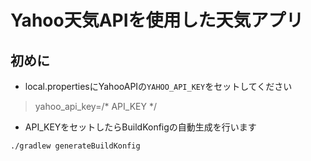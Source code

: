 # Yahoo天気APIを使用した天気アプリ

## 初めに
- local.propertiesにYahooAPIの`YAHOO_API_KEY`をセットしてください
> yahoo_api_key=/* API_KEY */
- API_KEYをセットしたらBuildKonfigの自動生成を行います
```
./gradlew generateBuildKonfig
```
